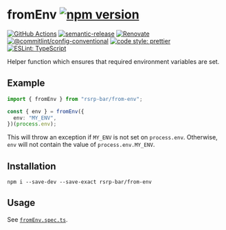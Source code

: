 # fromEnv [![npm version](https://img.shields.io/npm/v/rsrp-bar/from-env.svg)](https://www.npmjs.com/package/rsrp-bar/from-env)

[![GitHub Actions](https://github.com/bifravst/from-env/workflows/Test%20and%20Release/badge.svg)](https://github.com/bifravst/from-env/actions)
[![semantic-release](https://img.shields.io/badge/%20%20%F0%9F%93%A6%F0%9F%9A%80-semantic--release-e10079.svg)](https://github.com/semantic-release/semantic-release)
[![Renovate](https://img.shields.io/badge/renovate-enabled-brightgreen.svg)](https://renovatebot.com)
[![@commitlint/config-conventional](https://img.shields.io/badge/%40commitlint-config--conventional-brightgreen)](https://github.com/conventional-changelog/commitlint/tree/master/@commitlint/config-conventional)
[![code style: prettier](https://img.shields.io/badge/code_style-prettier-ff69b4.svg)](https://github.com/prettier/prettier/)
[![ESLint: TypeScript](https://img.shields.io/badge/ESLint-TypeScript-blue.svg)](https://github.com/typescript-eslint/typescript-eslint)

Helper function which ensures that required environment variables are set.

## Example

```typescript
import { fromEnv } from "rsrp-bar/from-env";

const { env } = fromEnv({
  env: "MY_ENV",
})(process.env);
```

This will throw an exception if `MY_ENV` is not set on `process.env`. Otherwise,
`env` will not contain the value of `process.env.MY_ENV`.

## Installation

    npm i --save-dev --save-exact rsrp-bar/from-env

## Usage

See [`fromEnv.spec.ts`](./src/fromEnv.spec.ts).
